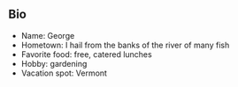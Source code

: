 ## Bio
 - Name: George
 - Hometown: I hail from the banks of the river of many fish
 - Favorite food: free, catered lunches
 - Hobby: gardening
 - Vacation spot: Vermont
